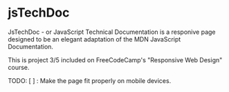 # jsTechDoc

JsTechDoc - or JavaScript Technical Documentation is a responive page designed to be an elegant adaptation of the MDN JavaScript Documentation.

This is project 3/5 included on FreeCodeCamp's "Responsive Web Design" course.

TODO:
[ ] : Make the page fit properly on mobile devices.
